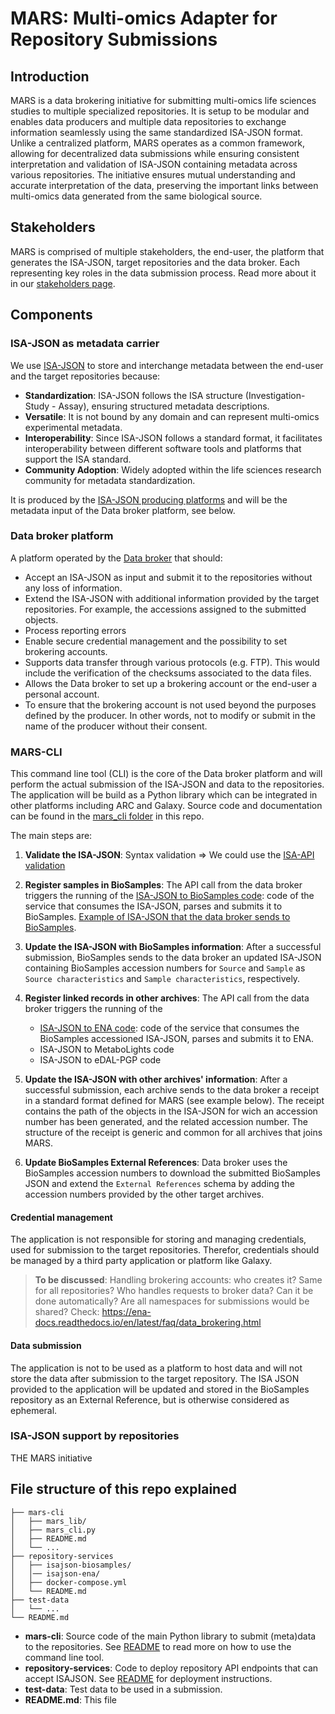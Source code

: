 # MARS: Multi-omics Adapter for Repository Submissions

## Introduction

MARS is a data brokering initiative for submitting multi-omics life sciences studies to multiple specialized repositories.
It is setup to be modular and enables data producers and multiple data repositories to exchange information seamlessly using the same standardized ISA-JSON format. Unlike a centralized platform, MARS operates as a common framework, allowing for decentralized data submissions while ensuring consistent interpretation and validation of ISA-JSON containing metadata across various repositories.
The initiative ensures mutual understanding and accurate interpretation of the data, preserving the important links between multi-omics data generated from the same biological source.

## Stakeholders

MARS is comprised of multiple stakeholders, the end-user, the platform that generates the ISA-JSON, target repositories and the data broker. Each representing key roles in the data submission process. Read more about it in our [stakeholders page](/stakeholders.md).


## Components

### ISA-JSON as metadata carrier

We use [ISA-JSON](https://isatools.readthedocs.io/en/latest/isamodel.html) to store and interchange metadata between the end-user and the target repositories because:

- **Standardization**: ISA-JSON follows the ISA structure (Investigation- Study - Assay), ensuring structured metadata descriptions.
- **Versatile**: It is not bound by any domain and can represent multi-omics experimental metadata.
- **Interoperability**: Since ISA-JSON follows a standard format, it facilitates interoperability between different software tools and platforms that support the ISA standard. 
- **Community Adoption**: Widely adopted within the life sciences research community for metadata standardization.

It is produced by the [ISA-JSON producing platforms](/stakeholders.md#isa-json-producing-platforms) and will be the metadata input of the Data broker platform, see below.

### Data broker platform

A platform operated by the [Data broker](/stakeholders.md#data-broker) that should:

* Accept an ISA-JSON as input and submit it to the repositories without any loss of information.
* Extend the ISA-JSON with additional information provided by the target repositories. For example, the accessions assigned to the submitted objects.
* Process reporting errors
* Enable secure credential management and the possibility to set brokering accounts.
* Supports data transfer through various protocols (e.g. FTP). This would include the verification of the checksums associated to the data files. 
* Allows the Data broker to set up a brokering account or the end-user a personal account.
* To ensure that the brokering account is not used beyond the purposes defined by the producer. In other words, not to modify or submit in the name of the producer without their consent.


### MARS-CLI

This command line tool (CLI) is the core of the Data broker platform and will perform the actual submission of the ISA-JSON and data to the repositories. The application will be build as a Python library which can be integrated in other platforms including ARC and Galaxy. Source code and documentation can be found in the [mars_cli folder](/) in this repo.

The main steps are:

1. **Validate the ISA-JSON**: Syntax validation
 => We could use the [ISA-API validation](https://isa-tools.org/isa-api/content/validation.html)

2. **Register samples in BioSamples**: The API call from the data broker triggers the running of the [ISA-JSON to BioSamples code](https://github.com/elixir-europe/biohackathon-projects-2023/tree/main/27/ISABioSamplesProject27): code of the service that consumes the ISA-JSON, parses and submits it to BioSamples. [Example of ISA-JSON that the data broker sends to BioSamples](https://github.com/elixir-europe/biohackathon-projects-2023/blob/main/27/biosamples-input-isa.json).

3. **Update the ISA-JSON with BioSamples information**: After a successful submission, BioSamples sends to the data broker an updated ISA-JSON containing BioSamples accession numbers for `Source` and `Sample` as `Source characteristics` and `Sample characteristics`, respectively. 

4. **Register linked records in other archives**:
    The API call from the data broker triggers the running of the
    * [ISA-JSON to ENA code](https://github.com/elixir-europe/biohackathon-projects-2023/tree/main/27/ISASRAProject27): code of the service that consumes the BioSamples accessioned ISA-JSON, parses and submits it to ENA.
    * ISA-JSON to MetaboLights code
    * ISA-JSON to eDAL-PGP code

5. **Update the ISA-JSON with other archives' information**: After a successful submission, each archive sends to the data broker a receipt in a standard format defined for MARS (see example below). The receipt contains the path of the objects in the ISA-JSON for wich an accession number has been generated, and the related accession number. The structure of the receipt is generic and common for all archives that joins MARS.

6. **Update BioSamples External References**: Data broker uses the BioSamples accession numbers to download the submitted BioSamples JSON and extend the `External References` schema by adding the accession numbers provided by the other target archives.

#### Credential management

The application is not responsible for storing and managing credentials, used for submission to the target repositories. Therefor, credentials should be managed by a third party application or platform like Galaxy.

> **To be discussed**:
> Handling brokering accounts: who creates it? Same for all repositories? Who handles requests to broker data? Can it be done automatically? Are all namespaces for submissions would be shared? Check: https://ena-docs.readthedocs.io/en/latest/faq/data_brokering.html

#### Data submission

The application is not to be used as a platform to host data and will not store the data after submission to the target repository. The ISA JSON provided to the application will be updated and stored in the BioSamples repository as an External Reference, but is otherwise considered as ephemeral.

### ISA-JSON support by repositories

THE MARS initiative 

## File structure of this repo explained

```
├── mars-cli
│   ├── mars_lib/
│   ├── mars_cli.py
│   ├── README.md
│   └── ...
├── repository-services
│   ├── isajson-biosamples/
│   │── isajson-ena/
│   ├── docker-compose.yml
│   └── README.md
├── test-data
│   └── ...
└── README.md
```

- **mars-cli**: Source code of the main Python library to submit (meta)data to the repositories. See [README](/mars-cli/README.md) to read more on how to use the command line tool.
- **repository-services**: Code to deploy repository API endpoints that can accept ISAJSON. See [README](/repository-services/README.md) for deployment instructions. 
- **test-data**: Test data to be used in a submission.
- **README.md**: This file
